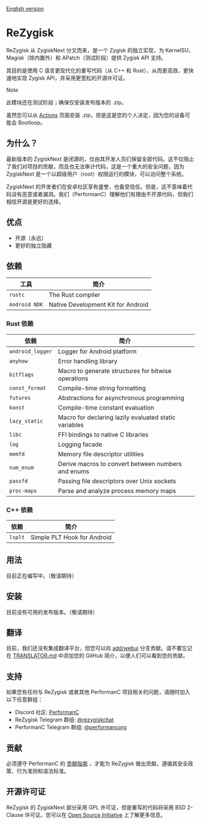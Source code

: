 [English version](https://github.com/R917C/ReZygisk/blob/main/README.md)

# ReZygisk

ReZygisk 从 ZygiskNext 分叉而来，是一个 Zygisk 的独立实现，为 KernelSU、Magisk（除内置外）和 APatch（测试阶段）提供 Zygisk API 支持。

其目的是使用 C 语言更现代化的重写代码（从 C++ 和 Rust），从而更高效、更快速地实现 Zygisk API，并采用更宽松的开源许可证。

> [!NOTE]
> 此模块还在测试阶段；确保仅安装发布版本的 .zip。
>
> 虽然您可以从 [Actions](https://github.com/PerformanC/ReZygisk/actions) 页面安装 .zip，但是这是您的个人决定，因为您的设备可能会 Bootloop。

## 为什么？

最新版本的 ZygiskNext 是闭源的，仅由其开发人员们保留全部代码。这不仅阻止了我们对项目的贡献，而且也无法审计代码，这是一个重大的安全问题，因为 ZygiskNext 是一个以超级用户（root）权限运行的模块，可以访问整个系统。

ZygiskNext 的开发者们在安卓社区享有盛誉，也备受信任。但是，这不意味着代码没有恶意或者漏洞。我们（PerformanC）理解他们有理由不开源代码，但我们相信开源是更好的选择。

## 优点

- 开源（永远）
- 更好的独立隐藏

## 依赖

| 工具          | 简介                               |
|---------------|------------------------------------|
| `rustc`       | The Rust compiler                  |
| `Android NDK` | Native Development Kit for Android |

### Rust 依赖

| 依赖             | 简介                                                  |
|------------------|-------------------------------------------------------|
| `android_logger` | Logger for Android platform                           |
| `anyhow`         | Error handling library                                |
| `bitflags`       | Macro to generate structures for bitwise operations   |
| `const_format`   | Compile-time string formatting                        |
| `futures`        | Abstractions for asynchronous programming             |
| `konst`          | Compile-time constant evaluation                      |
| `lazy_static`    | Macro for declaring lazily evaluated static variables |
| `libc`           | FFI bindings to native C libraries                    |
| `log`            | Logging facade                                        |
| `memfd`          | Memory file descriptor utilities                      |
| `num_enum`       | Derive macros to convert between numbers and enums    |
| `passfd`         | Passing file descriptors over Unix sockets            |
| `proc-maps`      | Parse and analyze process memory maps                 |

### C++ 依赖

| 依赖    | 简介                        |
|---------|-----------------------------|
| `lsplt` | Simple PLT Hook for Android |

## 用法

目前正在编写中。（敬请期待）

## 安装

目前没有可用的发布版本。（敬请期待）

## 翻译

目前，我们还没有集成翻译平台，但您可以向 [add/webui](https://github.com/PerformanC/ReZygisk/tree/add/webui) 分支贡献。请不要忘记在 [TRANSLATOR.md](https://github.com/PerformanC/ReZygisk/blob/add/webui/TRANSLATOR.md) 中添加您的 GitHub 简介，以便人们可以看到您的贡献。

## 支持

如果您有任何与 ReZygisk 或者其他 PerformanC 项目相关的问题，请随时加入以下任意群组：

- Discord 社区: [PerformanC](https://discord.gg/uPveNfTuCJ)
- ReZygisk Telegram 群组: [@rezygiskchat](https://t.me/rezygiskchat)
- PerformanC Telegram 群组: [@performancorg](https://t.me/performancorg)

## 贡献

必须遵守 PerformanC 的 [贡献指南](https://github.com/PerformanC/contributing) ，才能为 ReZygisk 做出贡献。遵循其安全政策、行为准则和语法标准。

## 开源许可证

ReZygisk 的 ZygiskNext 部分采用 GPL 许可证，但是重写的代码将采用 BSD 2-Clause 许可证。您可以在 [Open Source Initiative](https://opensource.org/licenses/BSD-2-Clause) 上了解更多信息。
